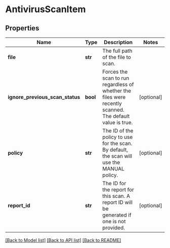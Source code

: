 # AntivirusScanItem

## Properties
Name | Type | Description | Notes
------------ | ------------- | ------------- | -------------
**file** | **str** | The full path of the file to scan. | 
**ignore_previous_scan_status** | **bool** | Forces the scan to run regardless of whether the files were recently scanned. The default value is true. | [optional] 
**policy** | **str** | The ID of the policy to use for the scan. By default, the scan will use the MANUAL policy. | [optional] 
**report_id** | **str** | The ID for the report for this scan. A report ID will be generated if one is not provided. | [optional] 

[[Back to Model list]](../README.md#documentation-for-models) [[Back to API list]](../README.md#documentation-for-api-endpoints) [[Back to README]](../README.md)


